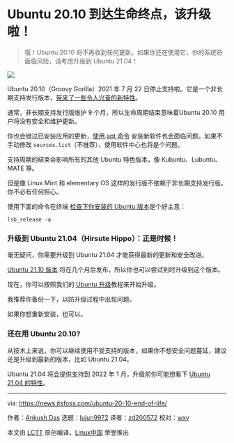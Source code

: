 [#]: subject: (Ubuntu 20.10 Reached End of Life, Time to Upgrade!)
[#]: via: (https://news.itsfoss.com/ubuntu-20-10-end-of-life/)
[#]: author: (Ankush Das https://news.itsfoss.com/author/ankush/)
[#]: collector: (lujun9972)
[#]: translator: (zd200572)
[#]: reviewer: (wxy)
[#]: publisher: ( )
[#]: url: ( )

Ubuntu 20.10 到达生命终点，该升级啦！
======

> 哦！Ubuntu 20.10 将不再收到任何更新。如果你还在使用它，你的系统将面临风险，请考虑升级到 Ubuntu 21.04！

![](https://i0.wp.com/news.itsfoss.com/wp-content/uploads/2021/07/ubuntu-20-10-eof.png?w=1200&ssl=1)

Ubuntu 20.10（Groovy Gorilla）2021 年 7 月 22 日停止支持啦。它是一个非长期支持发行版本，[带来了一些令人兴奋的新特性][1]。

通常，非长期支持发行版维护 9 个月，所以生命周期结束意味着Ubuntu 20.10 用户将没有安全和维护更新。

你也会错过已安装应用的更新，[使用 apt 命令][2] 安装新软件也会面临问题。如果不手动修改 `sources.list`（不推荐），使用软件中心也将是个问题。

支持周期的结束会影响所有的其他 Ubuntu 特色版本，像 Kubuntu、Lubuntu、MATE 等。

但是像 Linux Mint 和 elementary OS 这样的发行版不依赖于非长期支持发行版，你不必有任何担心。

使用下面的命令在终端 [检查下你安装的 Ubuntu 版本][3]是个好主意：

```
lsb_release -a
```

### 升级到 Ubuntu 21.04（Hirsute Hippo）：正是时候！

毫无疑问，你需要升级到 Ubuntu 21.04 才能获得最新的更新和安全改进。

[Ubuntu 21.10 版本][4] 将在几个月后发布，所以你也可以尝试到时升级到这个版本。

现在，你可以按照我们的 [Ubuntu 升级][5]教程来开始升级。

我推荐你备份一下，以防升级过程中出现问题。

如果你想重新安装，也可以。

### 还在用 Ubuntu 20.10?

从技术上来说，你可以继续使用不受支持的版本，如果你不想安全问题蔓延，建议还是升级到最新的版本，比如 Ubuntu 21.04。

Ubuntu 21.04 将会提供支持到 2022 年 1 月，升级前你可能想看下 [Ubuntu 21.04 的特性][6]。

--------------------------------------------------------------------------------

via: https://news.itsfoss.com/ubuntu-20-10-end-of-life/

作者：[Ankush Das][a]
选题：[lujun9972][b]
译者：[zd200572](https://github.com/zd200572)
校对：[wxy](https://github.com/wxy)

本文由 [LCTT](https://github.com/LCTT/TranslateProject) 原创编译，[Linux中国](https://linux.cn/) 荣誉推出

[a]: https://news.itsfoss.com/author/ankush/
[b]: https://github.com/lujun9972
[1]: https://itsfoss.com/ubuntu-20-10-features/
[2]: https://itsfoss.com/apt-command-guide/
[3]: https://itsfoss.com/how-to-know-ubuntu-unity-version/
[4]: https://news.itsfoss.com/ubuntu-21-10-release-schedule/
[5]: https://itsfoss.com/upgrade-ubuntu-version/
[6]: https://news.itsfoss.com/ubuntu-21-04-features/
